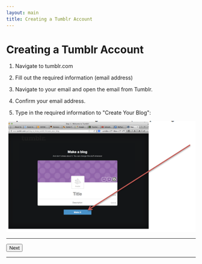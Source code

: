 ```yaml
---
layout: main
title: Creating a Tumblr Account
---
```


# Creating a Tumblr Account

1. Navigate to tumblr.com

2. Fill out the required information (email address)

3. Navigate to your email and open the email from Tumblr. 

4. Confirm your email address.

5. Type in the required information to "Create Your Blog":

<img src="../tumblrStep1.png"/>

---

<a href="../setup"><button type="button" class="btn btn-primary btn-lg">Next</button></a>

---